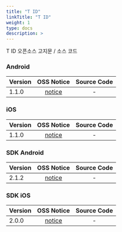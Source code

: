 ```yaml
---
title: "T ID"
linkTitle: "T ID"
weight: 1
type: docs
description: >
---
```


T ID 오픈소스 고지문 / 소스 코드

### Android

| Version | OSS Notice | Source Code |
|---|:---:|:---:|
| 1.1.0 | [notice](https://opensource.sktelecom.com/compliance_artifacts/t_id/android/1.1.0/Tid_android_1.1.0_OSS_Notice.html)  | - |

### iOS

| Version | OSS Notice | Source Code |
|---|:---:|:---:|
| 1.1.0 | [notice](https://opensource.sktelecom.com/compliance_artifacts/t_id/ios/1.1.0/Tid_Ios_1.1.0_OSS_Notice.html)  | - |

### SDK Android

| Version | OSS Notice | Source Code |
|---|:---:|:---:|
| 2.1.2 | [notice](https://opensource.sktelecom.com/compliance_artifacts/t_id/sdk_android/2.1.2/Tid_SDK_android_2.1.2_OSS_Notice.html)  | - |

### SDK iOS

| Version | OSS Notice | Source Code |
|---|:---:|:---:|
| 2.0.0 | [notice](https://opensource.sktelecom.com/compliance_artifacts/t_id/sdk_ios/2.0.0/Tid_SDK_ios_2.0.0_OSS_Notice.html)  | - |
